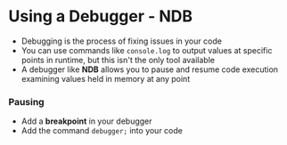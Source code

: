 # Using a Debugger - NDB

* Debugging is the process of fixing issues in your code
* You can use commands like `console.log` to output values at specific points in runtime, but this isn't the only tool available
* A debugger like **NDB** allows you to pause and resume code execution examining values held in memory at any point

### Pausing

* Add a **breakpoint** in your debugger
* Add the command `debugger;` into your code
